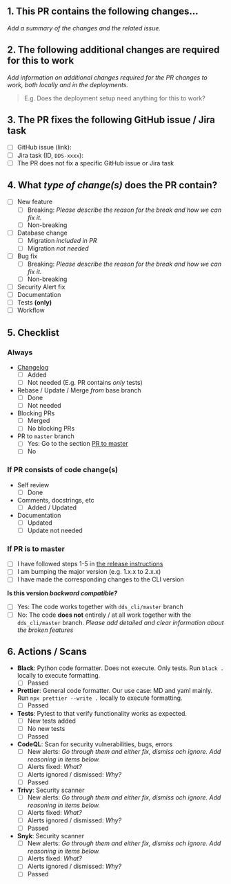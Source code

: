 <!--
> **Before _submitting_ PR:**
>
> - Fill in and tick fields
> - _Remove all rows_ that are not relevant for the current PR
>   - Revelant option missing? Add it as an item and add a PR comment informing that the new option should be included into this template.
>
> **Before _merging_ PR:**
>
> _Tick all relevant items._
-->

## **1. This PR contains the following changes...**

_Add a summary of the changes and the related issue._

## **2. The following additional changes are required for this to work**

_Add information on additional changes required for the PR changes to work, both locally and in the deployments._

> E.g. Does the deployment setup need anything for this to work?

## **3. The PR fixes the following GitHub issue / Jira task**

<!-- Comment out the item which does not apply here.-->

- [ ] GitHub issue (link):
- [ ] Jira task (ID, `DDS-xxxx`):
- [ ] The PR does not fix a specific GitHub issue or Jira task

## **4. What _type of change(s)_ does the PR contain?**

<!--
- "Breaking": The change will cause existing functionality to not work as expected.
- Workflow: E.g. a new github action or changes to this PR template. Anything that alters our or the codes workflow.
-->

- [ ] New feature
  - [ ] Breaking: _Please describe the reason for the break and how we can fix it._
  - [ ] Non-breaking
- [ ] Database change
  - [ ] Migration _included in PR_
  - [ ] Migration _not needed_
- [ ] Bug fix
  - [ ] Breaking: _Please describe the reason for the break and how we can fix it._
  - [ ] Non-breaking
- [ ] Security Alert fix
- [ ] Documentation
- [ ] Tests **(only)**
- [ ] Workflow

## **5. Checklist**

<!-- Comment out the items which do not apply here.-->

### **Always**

<!-- Always go through the following items. -->

- [Changelog](../CHANGELOG.md)
  - [ ] Added
  - [ ] Not needed (E.g. PR contains _only_ tests)
- Rebase / Update / Merge _from_ base branch
  - [ ] Done
  - [ ] Not needed
- Blocking PRs
  - [ ] Merged
  - [ ] No blocking PRs
- PR to `master` branch
  - [ ] Yes: Go to the section [PR to master](#pr-to-master)
  - [ ] No

### If PR consists of **code change(s)**

<!-- If the PR contains code changes, the following need to be checked.-->

- Self review
  - [ ] Done
- Comments, docstrings, etc
  - [ ] Added / Updated
- Documentation
  - [ ] Updated
  - [ ] Update not needed

### If PR is to **master**

<!-- Is your PR to the master branch? The following items need to be checked off. -->

- [ ] I have followed steps 1-5 in [the release instructions](../doc/procedures/new_release.md)
- [ ] I am bumping the major version (e.g. 1.x.x to 2.x.x)
- [ ] I have made the corresponding changes to the CLI version

**Is this version _backward compatible?_**

- [ ] Yes: The code works together with `dds_cli/master` branch
- [ ] No: The code **does not** entirely / at all work together with the `dds_cli/master` branch. _Please add detailed and clear information about the broken features_

## **6. Actions / Scans**

<!-- Go through all checkboxes. All actions must pass before merging is allowed.-->

- **Black**: Python code formatter. Does not execute. Only tests.
  Run `black .` locally to execute formatting.
  - [ ] Passed
- **Prettier**: General code formatter. Our use case: MD and yaml mainly.
  Run `npx prettier --write .` locally to execute formatting.
  - [ ] Passed
- **Tests**: Pytest to that verify functionality works as expected.
  - [ ] New tests added
  - [ ] No new tests
  - [ ] Passed
- **CodeQL**: Scan for security vulnerabilities, bugs, errors
  - [ ] New alerts: _Go through them and either fix, dismiss och ignore. Add reasoning in items below._
  - [ ] Alerts fixed: _What?_
  - [ ] Alerts ignored / dismissed: _Why?_
  - [ ] Passed
- **Trivy**: Security scanner
  - [ ] New alerts: _Go through them and either fix, dismiss och ignore. Add reasoning in items below._
  - [ ] Alerts fixed: _What?_
  - [ ] Alerts ignored / dismissed: _Why?_
  - [ ] Passed
- **Snyk**: Security scanner
  - [ ] New alerts: _Go through them and either fix, dismiss och ignore. Add reasoning in items below._
  - [ ] Alerts fixed: _What?_
  - [ ] Alerts ignored / dismissed: _Why?_
  - [ ] Passed
